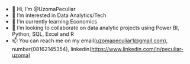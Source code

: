 - 👋 Hi, I’m @UzomaPeculiar
- 👀 I’m interested in Data Analytics/Tech
- 🌱 I’m currently learning Economics 
- 💞️ I’m looking to collaborate on data analytic projects using Power BI, Python, SQL, Excel and R 
- 📫 You can reach me on my email(uzomapeculiar1@gmail.com), number(08162145354), linkedin(https://www.linkedin.com/in/peculiar-uzoma)

<!---
UzomaPeculiar/UzomaPeculiar is a ✨ special ✨ repository because its `README.md` (this file) appears on your GitHub profile.
You can click the Preview link to take a look at your changes.
--->
